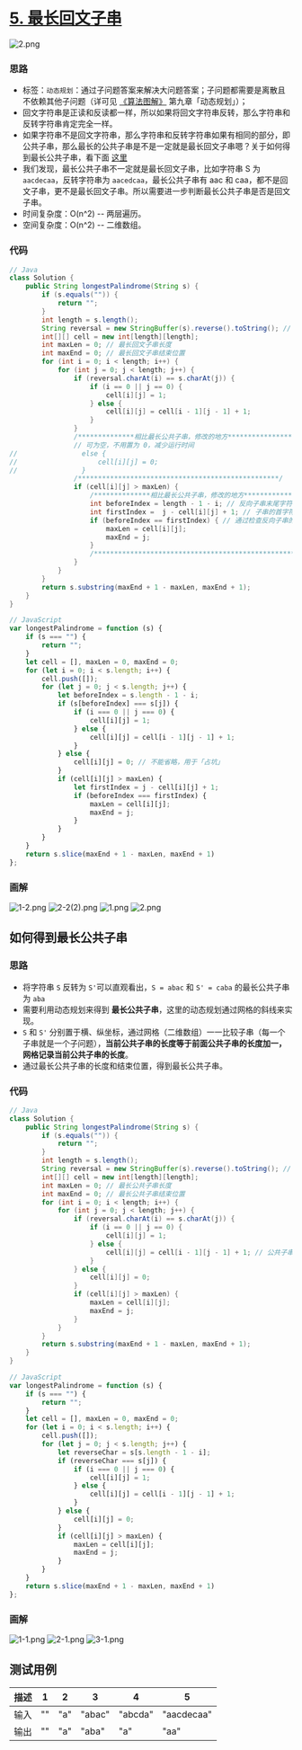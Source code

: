 # [5. 最长回文子串](https://leetcode-cn.com/problems/longest-palindromic-substring/)
![2.png](https://deppwang.oss-cn-beijing.aliyuncs.com/blog/2019-12-22-020709.png)

### 思路
* 标签：` 动态规划 `：通过子问题答案来解决大问题答案；子问题都需要是离散且不依赖其他子问题（详可见 [《算法图解》](https://depp.wang/Java-Books/%E7%AE%97%E6%B3%95%E5%9B%BE%E8%A7%A3.epub) 第九章「动态规划」）；
* 回文字符串是正读和反读都一样，所以如果将回文字符串反转，那么字符串和反转字符串肯定完全一样。
* 如果字符串不是回文字符串，那么字符串和反转字符串如果有相同的部分，即公共子串，那么最长的公共子串是不是一定就是最长回文子串嗯？关于如何得到最长公共子串，看下面 [这里](#如何得到最长公共子串)
* 我们发现，最长公共子串不一定就是最长回文子串，比如字符串 S 为 `aacdecaa`，反转字符串为 `aacedcaa`，最长公共子串有 aac 和 caa，都不是回文子串，更不是最长回文子串。所以需要进一步判断最长公共子串是否是回文子串。
* 时间复杂度：O(n^2) -- 两层遍历。
* 空间复杂度：O(n^2) -- 二维数组。


### 代码
```Java
// Java
class Solution {
    public String longestPalindrome(String s) {
        if (s.equals("")) {
            return "";
        }
        int length = s.length();
        String reversal = new StringBuffer(s).reverse().toString(); // 反转字符串
        int[][] cell = new int[length][length];
        int maxLen = 0; // 最长回文子串长度
        int maxEnd = 0; // 最长回文子串结束位置
        for (int i = 0; i < length; i++) {
            for (int j = 0; j < length; j++) {
                if (reversal.charAt(i) == s.charAt(j)) {
                    if (i == 0 || j == 0) {
                        cell[i][j] = 1;
                    } else {
                        cell[i][j] = cell[i - 1][j - 1] + 1;
                    }
                }
                /**************相比最长公共子串，修改的地方***************************/
                // 可为空，不用置为 0，减少运行时间
//                else {
//                    cell[i][j] = 0;
//                }
                /**************************************************/
                if (cell[i][j] > maxLen) {
                    /**************相比最长公共子串，修改的地方***************************/
                    int beforeIndex = length - 1 - i; // 反向子串末尾字符的原始索引
                    int firstIndex =  j - cell[i][j] + 1; // 子串的首字符索引
                    if (beforeIndex == firstIndex) { // 通过检查反向子串的原始索引是否与子串索引相同，来排除反向副本的情况。不需要检查反向子串的每个字符，只需要检查反向子串末尾字符的原始索引，是否等于子串的首字符索引即可。
                        maxLen = cell[i][j];
                        maxEnd = j;
                    }
                    /**************************************************/
                }
            }
        }
        return s.substring(maxEnd + 1 - maxLen, maxEnd + 1);
    }
}
```
```JavaScript
// JavaScript
var longestPalindrome = function (s) {
    if (s === "") {
        return "";
    }
    let cell = [], maxLen = 0, maxEnd = 0;
    for (let i = 0; i < s.length; i++) {
        cell.push([]);
        for (let j = 0; j < s.length; j++) {
            let beforeIndex = s.length - 1 - i;
            if (s[beforeIndex] === s[j]) {
                if (i === 0 || j === 0) {
                    cell[i][j] = 1;
                } else {
                    cell[i][j] = cell[i - 1][j - 1] + 1;
                }
            } else {
                cell[i][j] = 0; // 不能省略，用于「占坑」
            }
            if (cell[i][j] > maxLen) {
                let firstIndex = j - cell[i][j] + 1;
                if (beforeIndex === firstIndex) {
                    maxLen = cell[i][j];
                    maxEnd = j;
                }
            }
        }
    }
    return s.slice(maxEnd + 1 - maxLen, maxEnd + 1)
};
```
### 画解
![1-2.png](https://deppwang.oss-cn-beijing.aliyuncs.com/blog/2019-12-22-020711.png)
![2-2(2).png](https://deppwang.oss-cn-beijing.aliyuncs.com/blog/2019-12-22-020712.png)
![1.png](https://deppwang.oss-cn-beijing.aliyuncs.com/blog/2019-12-22-020714.png)
![2.png](https://deppwang.oss-cn-beijing.aliyuncs.com/blog/2019-12-22-020709.png)

## 如何得到最长公共子串

### 思路

- 将字符串 `S` 反转为 `S'`可以直观看出，`S = abac` 和 `S' = caba` 的最长公共子串为 `aba`
- 需要利用动态规划来得到 **最长公共子串**，这里的动态规划通过网格的斜线来实现。
- `S` 和 `S'` 分别置于横、纵坐标，通过网格（二维数组）一一比较子串（每一个子串就是一个子问题），**当前公共子串的长度等于前面公共子串的长度加一，网格记录当前公共子串的长度**。
- 通过最长公共子串的长度和结束位置，得到最长公共子串。

### 代码

```Java
// Java
class Solution {
    public String longestPalindrome(String s) {
        if (s.equals("")) {
            return "";
        }
        int length = s.length();
        String reversal = new StringBuffer(s).reverse().toString(); // 反转字符串
        int[][] cell = new int[length][length];
        int maxLen = 0; // 最长公共子串长度
        int maxEnd = 0; // 最长公共子串结束位置
        for (int i = 0; i < length; i++) {
            for (int j = 0; j < length; j++) {
                if (reversal.charAt(i) == s.charAt(j)) {
                    if (i == 0 || j == 0) {
                        cell[i][j] = 1;
                    } else {
                        cell[i][j] = cell[i - 1][j - 1] + 1; // 公共子串长度
                    }
                } else {
                    cell[i][j] = 0;
                }
                if (cell[i][j] > maxLen) {
                    maxLen = cell[i][j];
                    maxEnd = j;
                }
            }
        }
        return s.substring(maxEnd + 1 - maxLen, maxEnd + 1);
    }
}
```
```JavaScript
// JavaScript
var longestPalindrome = function (s) {
    if (s === "") {
        return "";
    }
    let cell = [], maxLen = 0, maxEnd = 0;
    for (let i = 0; i < s.length; i++) {
        cell.push([]);
        for (let j = 0; j < s.length; j++) {
            let reverseChar = s[s.length - 1 - i];
            if (reverseChar === s[j]) {
                if (i === 0 || j === 0) {
                    cell[i][j] = 1;
                } else {
                    cell[i][j] = cell[i - 1][j - 1] + 1;
                }
            } else {
                cell[i][j] = 0;
            }
            if (cell[i][j] > maxLen) {
                maxLen = cell[i][j];
                maxEnd = j;
            }
        }
    }
    return s.slice(maxEnd + 1 - maxLen, maxEnd + 1)
};
```
### 画解
![1-1.png](https://deppwang.oss-cn-beijing.aliyuncs.com/blog/2019-12-22-020717.png)
![2-1.png](https://deppwang.oss-cn-beijing.aliyuncs.com/blog/2019-12-22-020718.png)
![3-1.png](https://deppwang.oss-cn-beijing.aliyuncs.com/blog/2019-12-22-020720.png)



## 测试用例

描述 | 1 | 2 | 3 | 4 | 5 
---|---|---|---|---|---
输入 | "" | "a" | "abac" | "abcda"| "aacdecaa" 
输出 | "" | "a" |  "aba" |"a" | "aa"